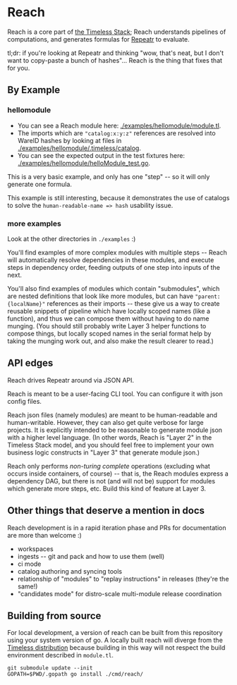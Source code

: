 Reach
=======

Reach is a core part of [the Timeless Stack](https://repeatr.io);
Reach understands pipelines of computations, and generates formulas
for [Repeatr](https://github.com/polydawn/repeatr) to evaluate.

tl;dr: if you're looking at Repeatr and thinking
"wow, that's neat, but I don't want to copy-paste a bunch of hashes"...
Reach is the thing that fixes that for you.


By Example
----------

### hellomodule

- You can see a Reach module here:
  [./examples/hellomodule/module.tl](./examples/hellomodule/module.tl).
- The imports which are `"catalog:x:y:z"` references are resolved into WareID hashes
  by looking at files in
  [./examples/hellomodule/.timeless/catalog](./examples/hellomodule/.timeless/catalog).
- You can see the expected output in the test fixtures here:
  [./examples/hellomodule/helloModule_test.go](./examples/hellomodule/helloModule_test.go).

This is a very basic example, and only has one "step" -- so it will only generate one formula.

This example is still interesting, because it demonstrates the use of catalogs to
solve the `human-readable-name => hash` usability issue.

### more examples

Look at the other directories in `./examples` :)

You'll find examples of more complex modules with multiple steps -- Reach
will automatically resolve dependencies in these modules, and execute steps in
dependency order, feeding outputs of one step into inputs of the next.

You'll also find examples of modules which contain "submodules", which are
nested definitions that look like more modules, but can have `"parent:{localName}"`
references as their imports -- these give us a way to create reusable snippets
of pipeline which have locally scoped names (like a function), and thus we can
compose them without having to do name munging.
(You should still probably write Layer 3 helper functions to compose things, but
locally scoped names in the serial format help by taking the munging work out,
and also make the result clearer to read.)


API edges
---------

Reach drives Repeatr around via JSON API.

Reach is meant to be a user-facing CLI tool.  You can configure it with json config files.

Reach json files (namely modules) are meant to be human-readable and human-writable.
However, they can also get quite verbose for large projects.
It is explicitly intended to be reasonable to generate module json with a higher level language.
(In other words, Reach is "Layer 2" in the Timeless Stack model, and you should feel free to implement your own business logic constructs in "Layer 3" that generate module json.)

Reach only performs *non-turing complete* operations (excluding what occurs inside containers, of course) -- that is, the Reach modules express a dependency DAG, but
there is not (and will not be) support for modules which generate more steps, etc.
Build this kind of feature at Layer 3.


Other things that deserve a mention in docs
-------------------------------------------

Reach development is in a rapid iteration phase and PRs for documentation are more than welcome :)

- workspaces
- ingests -- git and pack and how to use them (well)
- ci mode
- catalog authoring and syncing tools
- relationship of "modules" to "replay instructions" in releases (they're the same!)
- "candidates mode" for distro-scale multi-module release coordination

Building from source
--------------------

For local development, a version of reach can be built from this repository using your system version of go.
A locally built reach will diverge from the [Timeless distribution](https://github.com/polydawn/timeless) because building in this way will not respect the build environment described in `module.tl`.

```
git submodule update --init
GOPATH=$PWD/.gopath go install ./cmd/reach/
```

